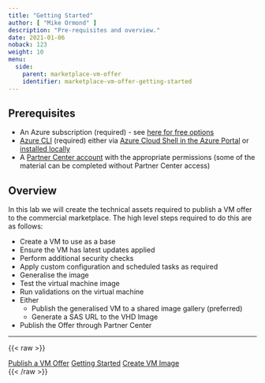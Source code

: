 ```yaml
---
title: "Getting Started"
author: [ "Mike Ormond" ]
description: "Pre-requisites and overview."
date: 2021-01-06
noback: 123
weight: 10
menu:
  side:
    parent: marketplace-vm-offer
    identifier: marketplace-vm-offer-getting-started
---
```


## Prerequisites

* An Azure subscription (required) - see [here for free options](https://azure.microsoft.com/free/)
* [Azure CLI](https://docs.microsoft.com/cli/azure/get-started-with-azure-cli) (required) either via [Azure Cloud Shell in the Azure Portal](https://docs.microsoft.com/azure/cloud-shell/quickstart) or [installed locally](https://docs.microsoft.com/cli/azure/install-azure-cli)
* A [Partner Center account](../../partnercenter/) with the appropriate permissions (some of the material can be completed without Partner Center access)

## Overview

In this lab we will create the technical assets required to publish a VM offer to the commercial marketplace. The high level steps required to do this are as follows:

* Create a VM to use as a base
* Ensure the VM has latest updates applied
* Perform additional security checks
* Apply custom configuration and scheduled tasks as required
* Generalise the image
* Test the virtual machine image
* Run validations on the virtual machine
* Either
  * Publish the generalised VM to a shared image gallery (preferred)
  * Generate a SAS URL to the VHD Image
* Publish the Offer through Partner Center

---

{{< raw >}}
  <nav class="paginate-container" aria-label="Pagination">
    <div class="pagination">
      <a class="previous_page" rel="next" href="../" aria-label="Previous Page">Publish a VM Offer</a>
      <!-- <span class="previous_page" aria-disabled="true">Previous</span> -->
      <a class="text-gray-light" href="." aria-label="Top">Getting Started</a>
      <a class="next_page" rel="next" href="../vmoffer-vm" aria-label="Next Page">Create VM Image</a>
      <!-- <span class="next_page" aria-disabled="true">Next</span> -->
    </div>
  </nav>
{{< /raw >}}
